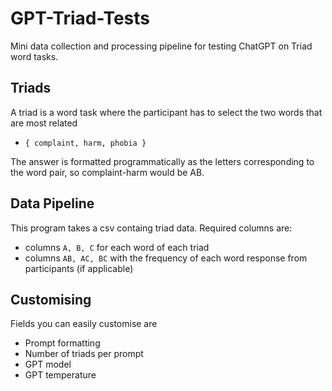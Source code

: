 # GPT-Triad-Tests
Mini data collection and processing pipeline for testing ChatGPT on Triad word tasks.

## Triads
A triad is a word task where the participant has to select the two words that are most related
- `{ complaint, harm, phobia }`

The answer is formatted programmatically as the letters corresponding to the word pair, so complaint-harm would be AB.

## Data Pipeline
This program takes a csv containg triad data.
Required columns are:
- columns `A, B, C` for each word of each triad
- columns `AB, AC, BC` with the frequency of each word response from participants (if applicable)

## Customising
Fields you can easily customise are
- Prompt formatting
- Number of triads per prompt
- GPT model
- GPT temperature
